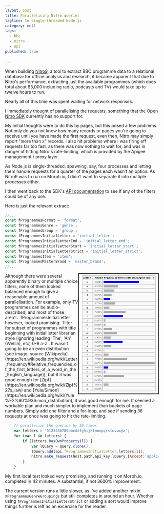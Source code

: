 ```yaml
---
layout: post
title: Parallelising Nitro queries
tagline: In single-threaded Node.js
category: null
tags:
  - bbc
  - nitro
  - api
published: true

---
```

When building [Nitro9](https://morph.io/MikeRalphson/Nitro9), a tool to extract BBC programme data to a relational database for offline analysis and research,
it became apparent that due to Nitro's performance, extracting just the available programmes (which does total about 85,000 including radio, podcasts and
TV) would take up to twelve hours to run.

Nearly all of this time was spent waiting for network responses.

I immediately thought of parallelising the requests, something that the [Open Nitro SDK](https://github.com/Mermade/bbcparse) currently has no support for.

My initial thoughts were to do this by pages, but this posed a few problems. Not only do you not know how many records or pages you're going to receive
until you have made the first request, even then, Nitro may simply report "more than x" records. I also hit problems where I was firing off requests
far too fast, as there was now nothing to wait for, and was in danger of hitting Nitro's rate-limiting, which is provided by the Apigee management / proxy
layer.

As Node.js is single-threaded, spawning, say, four processes and letting them handle requests for a quarter of the pages each wasn't an option.
As Nitro9 was to run on Morph.io, I didn't want to separate it into multiple processes either.

I then went back to the SDK's [API documentation](https://github.com/Mermade/bbcparse/blob/master/nitroApi/api.js) to see if any of the
filters could be of any use.

Here is just the relevant extract:

````javascript
//...
const fProgrammesFormat = 'format';
const fProgrammesGenre = 'genre';
const fProgrammesGroup = 'group';
const fProgrammesInitialLetter = 'initial_letter';
const fProgrammesInitialLetterEnd = 'initial_letter_end';
const fProgrammesInitialLetterStart = 'initial_letter_start';
const fProgrammesInitialLetterStrict = 'initial_letter_strict';
const fProgrammesItem = 'item';
const fProgrammesMasterBrand = 'master_brand';
//...
````

<img align="right" src="/images/letter_distribution.png" border="2px">
Although there were several apparently binary or multiple choice filters, none of them looked balanced enough to give a reasonable amount of
parallelisation. For example, only TV programmes can be audio-described, and most of those aren't. `fProgrammesInitialLetter` however, looked
promising: `filter for subset of programmes with title beginning with initial letter librarian style (ignoring leading 'The', 'An' (Welsh), etc) 0-9 a-z`.
It wasn't going to be an even distribution (see image, source
[Wikipedia](https://en.wikipedia.org/wiki/Letter_frequency#Relative_frequencies_of_the_first_letters_of_a_word_in_the_English_language)), but if
it was good enough for [Zipf](https://en.wikipedia.org/wiki/Zipf%27s_law) and
[Yule/Simon](https://en.wikipedia.org/wiki/Yule%E2%80%93Simon_distribution), it was good enough for me. It seemed a workable plan and much
simpler to implement than buckets of page numbers. Simply add one filter and a for-loop, and see if sending 36 requests at once was going
to hit the rate-limiting.

````javascript
	// parallelize the queries by 36 times
	var letters = '0123456789abcdefghijklmnopqrstuvwxyz';
	for (var l in letters) {
		if (letters.hasOwnProperty(l)) {
			var lQuery = query.clone();
			lQuery.add(api.fProgrammesInitialLetter,letters[l]);
			nitro.make_request(host,path,api_key,lQuery,{Accept:'application/json'},processResponse);
		}
	}
````

My first local test looked very promising, and running it on Morph.io, completed in 42 minutes. A substantial, if not 3600% improvement.

The current version runs a little slower, as I've added another mixin: `mProgrammesGenreGroupings` but still completes in around an hour. Whether
using `fProgrammesInitialLetterStrict` or adding a sort would improve things further is left as an excercise for the reader.